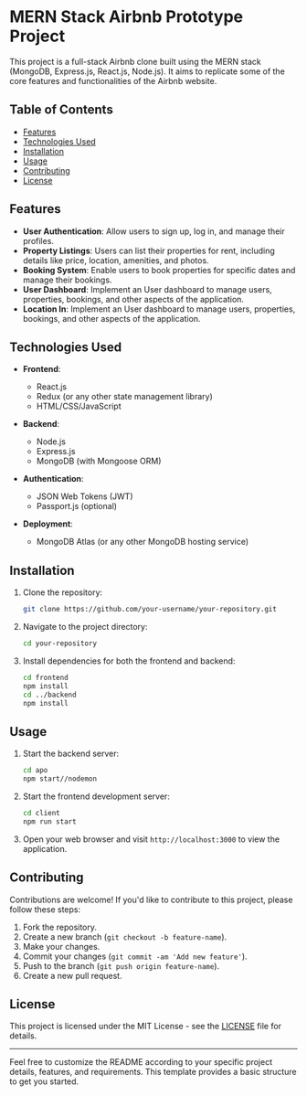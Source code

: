 # MERN Stack Airbnb Prototype Project

This project is a full-stack Airbnb clone built using the MERN stack (MongoDB, Express.js, React.js, Node.js). It aims to replicate some of the core features and functionalities of the Airbnb website.

## Table of Contents

- [Features](#features)
- [Technologies Used](#technologies-used)
- [Installation](#installation)
- [Usage](#usage)
- [Contributing](#contributing)
- [License](#license)

## Features

- **User Authentication**: Allow users to sign up, log in, and manage their profiles.
- **Property Listings**: Users can list their properties for rent, including details like price, location, amenities, and photos.
- **Booking System**: Enable users to book properties for specific dates and manage their bookings.
- **User Dashboard**: Implement an User dashboard to manage users, properties, bookings, and other aspects of the application.
-  **Location In**: Implement an User dashboard to manage users, properties, bookings, and other aspects of the application.

## Technologies Used

- **Frontend**:
  - React.js
  - Redux (or any other state management library)
  - HTML/CSS/JavaScript

- **Backend**:
  - Node.js
  - Express.js
  - MongoDB (with Mongoose ORM)

- **Authentication**:
  - JSON Web Tokens (JWT)
  - Passport.js (optional)

- **Deployment**:
  - MongoDB Atlas (or any other MongoDB hosting service)

## Installation

1. Clone the repository:

   ```bash
   git clone https://github.com/your-username/your-repository.git
   ```

2. Navigate to the project directory:

   ```bash
   cd your-repository
   ```

3. Install dependencies for both the frontend and backend:

   ```bash
   cd frontend
   npm install
   cd ../backend
   npm install
   ```

## Usage

1. Start the backend server:

   ```bash
   cd apo
   npm start//nodemon
   ```

2. Start the frontend development server:

   ```bash
   cd client
   npm run start
   ```

3. Open your web browser and visit `http://localhost:3000` to view the application.

## Contributing

Contributions are welcome! If you'd like to contribute to this project, please follow these steps:

1. Fork the repository.
2. Create a new branch (`git checkout -b feature-name`).
3. Make your changes.
4. Commit your changes (`git commit -am 'Add new feature'`).
5. Push to the branch (`git push origin feature-name`).
6. Create a new pull request.

## License

This project is licensed under the MIT License - see the [LICENSE](LICENSE) file for details.

---

Feel free to customize the README according to your specific project details, features, and requirements. This template provides a basic structure to get you started.
